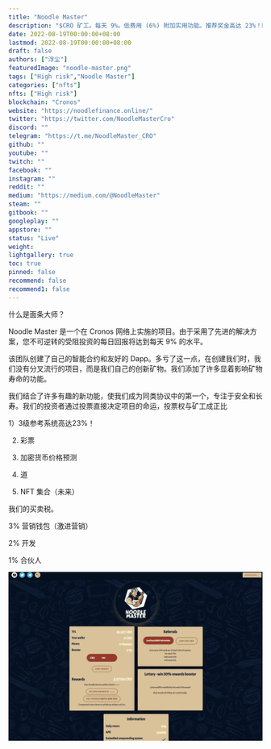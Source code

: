 ```yaml
---
title: "Noodle Master"
description: "$CRO 矿工。每天 9%。低费用 (6%) 附加实用功能。推荐奖金高达 23%！DAO 战斗价格"
date: 2022-08-19T00:00:00+08:00
lastmod: 2022-08-19T00:00:00+08:00
draft: false
authors: ["浮尘"]
featuredImage: "noodle-master.png"
tags: ["High risk","Noodle Master"]
categories: ["nfts"]
nfts: ["High risk"]
blockchain: "Cronos"
website: "https://noodlefinance.online/"
twitter: "https://twitter.com/NoodleMasterCro"
discord: ""
telegram: "https://t.me/NoodleMaster_CRO"
github: ""
youtube: ""
twitch: ""
facebook: ""
instagram: ""
reddit: ""
medium: "https://medium.com/@NoodleMaster"
steam: ""
gitbook: ""
googleplay: ""
appstore: ""
status: "Live"
weight: 
lightgallery: true
toc: true
pinned: false
recommend: false
recommend1: false
---
```

什么是面条大师？

Noodle Master 是一个在 Cronos 网络上实施的项目。由于采用了先进的解决方案，您不可逆转的受阻投资的每日回报将达到每天 9% 的水平。

该团队创建了自己的智能合约和友好的 Dapp。多亏了这一点，在创建我们时，我们没有分叉流行的项目，而是我们自己的创新矿物。我们添加了许多显着影响矿物寿命的功能。

我们结合了许多有趣的新功能，使我们成为同类协议中的第一个，专注于安全和长寿。我们的投资者通过投票直接决定项目的命运，投票权与矿工成正比

1）3级参考系统高达23%！

2) 彩票

3) 加密货币价格预测

4) 道

5) NFT 集合（未来）

我们的买卖税。

3% 营销钱包（激进营销）

2% 开发

1% 合伙人

![1](156168451322.png)